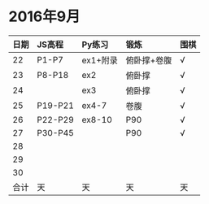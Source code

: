 # 2016年9月

日期|JS高程|Py练习|锻炼|围棋|
:---|:-----|:-----|:---|:---|
22|P1-P7|ex1+附录|俯卧撑+卷腹|√|
23|P8-P18|ex2|俯卧撑|√|
24||ex3|俯卧撑|√|
25|P19-P21|ex4-7|卷腹|√|
26|P22-P29|ex8-10|P90|√|
27|P30-P45||P90|√|
28|||||
29|||||
30|||||
合计|天|天|天|天|